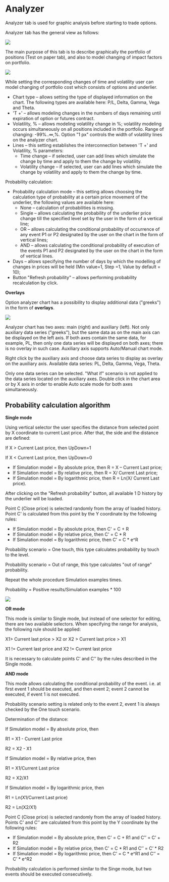 # Analyzer

Analyzer tab is used for graphic analysis before starting to trade options.

Analyzer tab has the general view as follows:

![](../../../../.gitbook/assets/analyzer.jpg)

The main purpose of this tab is to describe graphically the portfolio of positions \(Test on paper tab\), and also to model changing of impact factors on portfolio.

![](../../../../.gitbook/assets/calculator.png)

While setting the corresponding changes of time and volatility user can model changing of portfolio cost which consists of options and underlier.

* Chart type – allows setting the type of displayed information on the chart. The following types are available here: P/L, Delta, Gamma, Vega and Theta.
* 'T +' – allows modeling changes in the numbers of days remaining until expiration of option or futures contract.
* Volatility, % – allows modeling volatility change in %; volatility modeling occurs simultaneously on all positions included in the portfolio. Range of changing: -99%..∞,%. Option "1 px" controls the width of volatility lines on the analyzer chart.
* Lines – this setting establishes the interconnection between 'T +' and Volatility, % parameters:
  * Time change – if selected, user can add lines which simulate the change by time and apply to them the change by volatility.
  * Volatility change – if selected, user can add lines which simulate the change by volatility and apply to them the change by time.

Probability calculation:

* Probability calculation mode – this setting allows choosing the calculation type of probability at a certain price movement of the underlier, the following values are available here:
  * None – calculation of probabilities is missing.
  * Single – allows calculating the probability of the underlier price change till the specified level set by the user in the form of a vertical line;
  * OR – allows calculating the conditional probability of occurrence of any event P1 or P2 designated by the user on the chart in the form of vertical lines;
  * AND – allows calculating the conditional probability of execution of the events P1 and P2 designated by the user on the chart in the form of vertical lines.
* Days – allows specifying the number of days by which the modelling of changes in prices will be held \(Min value=1, Step =1, Value by default = 10\);
* Button "Refresh probability" – allows performing probability recalculation by click.

**Overlays**

Option analyzer chart has a possibility to display additional data \("greeks"\) in the form of **overlays**.

![](../../../../.gitbook/assets/gamma.png)

Analyzer chart has two axes: main \(right\) and auxiliary \(left\). Not only auxiliary data series \("greeks"\), but the same data as on the main axis can be displayed on the left axis. If both axes contain the same data, for example, PL, then only one data series will be displayed on both axes; there is no overlay in such case. Auxiliary axis supports Auto/Manual chart mode.

Right click by the auxiliary axis and choose data series to display as overlay on the auxiliary axis. Available data series: PL, Delta, Gamma, Vega, Theta.

Only one data series can be selected. "What if" scenario is not applied to the data series located on the auxiliary axes. Double click in the chart area or by X axis in order to enable Auto scale mode for both axes simultaneously.

## **Probability calculation algorithm**

**Single mode**

Using vertical selector the user specifies the distance from selected point by X coordinate to current Last price. After that, the side and the distance are defined:

If X &gt; Current Last price, then UpDown=1

If X &lt; Current Last price, then UpDown=0

* If Simulation model = By absolute price, then R = X – Current Last price;
* If Simulation model = By relative price, then R = X/ Current Last price;
* If Simulation model = By logarithmic price, then R = Ln\(X/ Current Last price\).

After clicking on the "Refresh probability" button, all available 1 D history by the underlier will be loaded.

Point С \(Close price\) is selected randomly from the array of loaded history. Point C' is calculated from this point by the Y coordinate by the following rules:

* If Simulation model = By absolute price, then С' = C + R
* If Simulation model = By relative price, then С' = C \* R
* If Simulation model = By logarithmic price, then С' = C \* e^R

Probability scenario = One touch, this type calculates probability by touch to the level.

Probability scenario = Out of range, this type calculates "out of range" probability.

Repeat the whole procedure Simulation examples times.

Probability = Positive results/Simulation examples \* 100

![](../../../../.gitbook/assets/probability.png)

**OR mode**

This mode is similar to Single mode, but instead of one selector for editing, there are two available selectors. When specifying the range for analysis, the following rule should be applied:

X1&gt; Current last price &gt; X2 or X2 &gt; Current last price &gt; X1

X1 != Current last price and X2 != Current last price

It is necessary to calculate points C’ and C’’ by the rules described in the Single mode.

**AND mode**

This mode allows calculating the conditional probability of the event. i.e. at first event 1 should be executed, and then event 2; event 2 cannot be executed, if event 1 is not executed.

Probability scenario setting is related only to the event 2, event 1 is always checked by the One touch scenario.

Determination of the distance:

If Simulation model = By absolute price, then

R1 = X1 - Current Last price

R2 = X2 - X1

If Simulation model = By relative price, then

R1 = X1/Current Last price

R2 = X2/X1

If Simulation model = By logarithmic price, then

R1 = Ln\(X1/Current Last price\)

R2 = Ln\(X2/X1\)

Point С \(Close price\) is selected randomly from the array of loaded history. Points C' and C’’ are calculated from this point by the Y coordinate by the following rules:

* If Simulation model = By absolute price, then С' = C + R1 and C’’ = C’ + R2
* If Simulation model = By relative price, then С' = C \* R1 and С’’ = C’ \* R2
* If Simulation model = By logarithmic price, then С' = C \* e^R1 and С’’ = C’ \* e^R2

Probability calculation is performed similar to the Singe mode, but two events should be executed consecutively.

